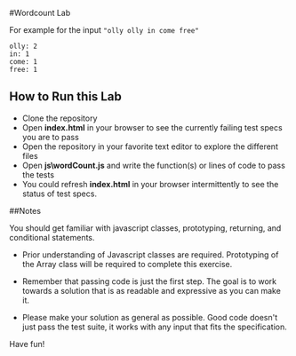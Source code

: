 #Wordcount Lab

For example for the input `"olly olly in come free"`

```plain
olly: 2
in: 1
come: 1
free: 1
```

## How to Run this Lab

+ Clone the repository
+ Open **index.html** in your browser to see the currently failing test specs you are to pass
+ Open the repository in your favorite text editor to explore the different files
+ Open **js\wordCount.js** and write the function(s) or lines of code to pass the tests
+ You could refresh **index.html** in your browser intermittently to see the status of test specs.

##Notes

You should get familiar with javascript classes, prototyping, returning, and conditional statements.

+ Prior understanding of Javascript classes are required. Prototyping of the Array class will be required to complete this exercise.

+ Remember that passing code is just the first step. The goal is to work towards a solution that is as readable and expressive as you can make
it.

+ Please make your solution as general as possible. Good code doesn't just pass the test suite, it works with any input that fits the specification.

Have fun!
